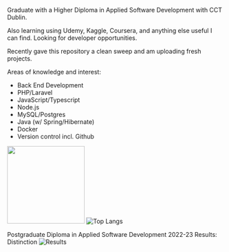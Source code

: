Graduate with a Higher Diploma in Applied Software Development with CCT Dublin. 

Also learning using Udemy, Kaggle, Coursera, and anything else useful I can find. Looking for developer opportunities.

Recently gave this repository a clean sweep and am uploading fresh projects.

Areas of knowledge and interest: 
- Back End Development
- PHP/Laravel
- JavaScript/Typescript
- Node.js 
- MySQL/Postgres
- Java (w/ Spring/Hibernate)
- Docker
- Version control incl. Github

<img height="180em" src="https://github-readme-stats.vercel.app/api?username=Strawhorse&show_icons=true&hide_border=true&&count_private=true&include_all_commits=true" />  ![Top Langs](https://github-readme-stats.vercel.app/api/top-langs/?username=Strawhorse&theme=tokyonight)

Postgraduate Diploma in Applied Software Development 2022-23 Results: Distinction
![Results](https://github.com/Strawhorse/Strawhorse/assets/47267071/32840430-48b7-4858-b449-2d905a8948c8)

